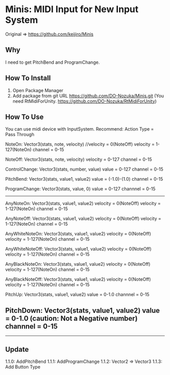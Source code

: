 Minis: MIDI Input for New Input System
================================================================
Original => https://github.com/keijiro/Minis

Why
----------------------------------------------------------------
I need to get PitchBend and ProgramChange.

How To Install
----------------------------------------------------------------
1. Open Package Manager
2. Add package from git URL
https://github.com/DO-Nozuka/Minis.git
(You need RtMidiForUnity. https://github.com/DO-Nozuka/RtMidiForUnity)

How To Use
----------------------------------------------------------------
You can use midi device with InputSystem.
Recommend: Action Type = Pass Through

NoteOn: Vector3(stats, note, velocity)
    //velocity = 0(NoteOff)
    velocity = 1-127(NoteOn)
    channel = 0-15
    
NoteOff: Vector3(stats, note, velocity)
    velocity = 0-127
    channel = 0-15

ControlChange: Vector3(stats, number, value)
    value = 0-127
    channel = 0-15

PitchBend: Vector3(stats, value1, value2)
    value = (-1.0)-(1.0)
    channel = 0-15
    
ProgramChange: Vector3(stats, value, 0)
    value = 0-127
    channnel = 0-15
    
--------
AnyNoteOn: Vector3(stats, value1, value2)
    velocity = 0(NoteOff)
    velocity = 1-127(NoteOn)
    channel = 0-15
    
AnyNoteOff: Vector3(stats, value1, value2)
    velocity = 0(NoteOff)
    velocity = 1-127(NoteOn)
    channel = 0-15
    
AnyWhiteNoteOn: Vector3(stats, value1, value2)
    velocity = 0(NoteOff)
    velocity = 1-127(NoteOn)
    channel = 0-15
    
AnyWhiteNoteOff: Vector3(stats, value1, value2)
    velocity = 0(NoteOff)
    velocity = 1-127(NoteOn)
    channel = 0-15
    
AnyBlackNoteOn: Vector3(stats, value1, value2)
    velocity = 0(NoteOff)
    velocity = 1-127(NoteOn)
    channel = 0-15
    
AnyBlackNoteOff: Vector3(stats, value1, value2)
    velocity = 0(NoteOff)
    velocity = 1-127(NoteOn)
    channel = 0-15

PitchUp: Vector3(stats, value1, value2)
    value = 0-1.0
    channnel = 0-15

PitchDown: Vector3(stats, value1, value2)
    value = 0-1.0 (caution: Not a Negative number)
    channnel = 0-15
--------

----------------------------------------------------------------
Update
----------------------------------------------------------------
1.1.0: AddPitchBend
1.1.1: AddProgramChange
1.1.2: Vector2 => Vector3
1.1.3: Add Button Type
